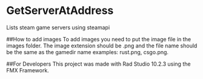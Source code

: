 # GetServerAtAddress
Lists steam game servers using steamapi

##How to add images
To add images you need to put the image file in the images folder. The image extension should be .png and the file name should be the same as the gamedir name examples: rust.png, csgo.png.

##For Developers
This project was made with Rad Studio 10.2.3 using the FMX Framework.